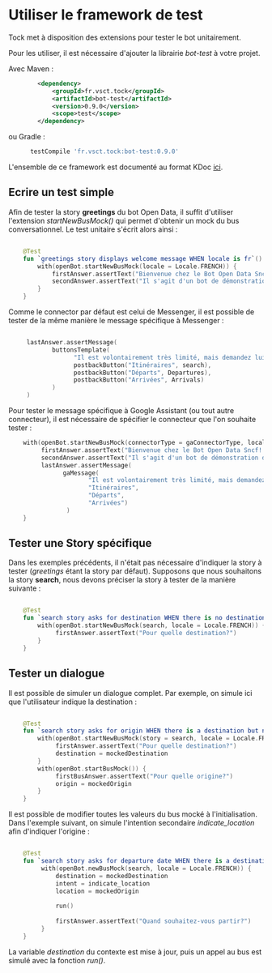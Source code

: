 # Utiliser le framework de test

Tock met à disposition des extensions pour tester le bot unitairement.

Pour les utiliser, il est nécessaire d'ajouter la librairie *bot-test* à votre projet.

Avec Maven :

```xml
        <dependency>
            <groupId>fr.vsct.tock</groupId>
            <artifactId>bot-test</artifactId>
            <version>0.9.0</version>
            <scope>test</scope>
        </dependency>
```

ou Gradle :

```gradle
      testCompile 'fr.vsct.tock:bot-test:0.9.0'
``` 

L'ensemble de ce framework est documenté au format KDoc [ici](../dokka/tock/fr.vsct.tock.bot.test). 

## Ecrire un test simple

Afin de tester la story **greetings** du bot Open Data, il suffit d'utiliser l'extension *startNewBusMock()*
 qui permet d'obtenir un mock du bus conversationnel. Le test unitaire s'écrit alors ainsi :   

```kotlin

    @Test
    fun `greetings story displays welcome message WHEN locale is fr`() {
        with(openBot.startNewBusMock(locale = Locale.FRENCH)) {
            firstAnswer.assertText("Bienvenue chez le Bot Open Data Sncf! :)")
            secondAnswer.assertText("Il s'agit d'un bot de démonstration du framework Tock : https://github.com/voyages-sncf-technologies/tock")
        } 
    }
```

Comme le connector par défaut est celui de Messenger, il est possible de tester de la même manière le message spécifique à Messenger : 

```kotlin

     lastAnswer.assertMessage(
            buttonsTemplate(
                  "Il est volontairement très limité, mais demandez lui un itinéraire ou les départs à partir d'une gare et constatez le résultat! :)",
                  postbackButton("Itinéraires", search),
                  postbackButton("Départs", Departures),
                  postbackButton("Arrivées", Arrivals)
            )
     )
```

Pour tester le message spécifique à Google Assistant (ou tout autre connecteur),
 il est nécessaire de spécifier le connecteur que l'on souhaite tester :
 
```kotlin
    with(openBot.startNewBusMock(connectorType = gaConnectorType, locale = Locale.FRENCH)) {
         firstAnswer.assertText("Bienvenue chez le Bot Open Data Sncf! :)")
         secondAnswer.assertText("Il s'agit d'un bot de démonstration du framework Tock : https://github.com/voyages-sncf-technologies/tock")
         lastAnswer.assertMessage(
               gaMessage(
                      "Il est volontairement très limité, mais demandez lui un itinéraire ou les départs à partir d'une gare et constatez le résultat! :)",
                      "Itinéraires",
                      "Départs",
                      "Arrivées")
                )
    }
```

## Tester une Story spécifique

Dans les exemples précédents, il n'était pas nécessaire d'indiquer la story à tester (*greetings* étant la story par défaut).
Supposons que nous souhaitons la story **search**, nous devons préciser la story à tester de la manière suivante  : 


```kotlin

    @Test
    fun `search story asks for destination WHEN there is no destination in context`() {
        with(openBot.startNewBusMock(search, locale = Locale.FRENCH)) {
             firstAnswer.assertText("Pour quelle destination?")
        }
    }

```

## Tester un dialogue

Il est possible de simuler un dialogue complet. Par exemple, on simule ici que l'utilisateur indique la destination :

```kotlin

    @Test
    fun `search story asks for origin WHEN there is a destination but no origin in context`() {
        with(openBot.startNewBusMock(story = search, locale = Locale.FRENCH)) {
             firstAnswer.assertText("Pour quelle destination?")
             destination = mockedDestination
        }
        with(openBot.startBusMock()) {
             firstBusAnswer.assertText("Pour quelle origine?")
             origin = mockedOrigin
        }
    }

``` 

Il est possible de modifier toutes les valeurs du bus mocké à l'initialisation. Dans l'exemple suivant, on simule l'intention secondaire *indicate_location*
afin d'indiquer l'origine : 

```kotlin

    @Test
    fun `search story asks for departure date WHEN there is a destination and an origin but no departure date in context`() {
         with(openBot.newBusMock(search, locale = Locale.FRENCH)) {
             destination = mockedDestination
             intent = indicate_location
             location = mockedOrigin
         
             run()
         
             firstAnswer.assertText("Quand souhaitez-vous partir?")
         }
    }
```  

La variable *destination* du contexte est mise à jour, puis un appel au bus est simulé avec la fonction *run()*. 